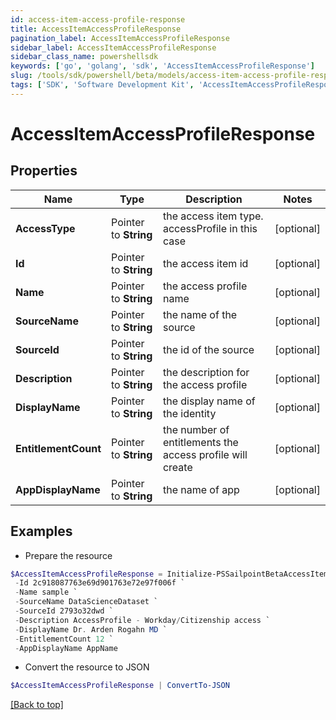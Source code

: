 ```yaml
---
id: access-item-access-profile-response
title: AccessItemAccessProfileResponse
pagination_label: AccessItemAccessProfileResponse
sidebar_label: AccessItemAccessProfileResponse
sidebar_class_name: powershellsdk
keywords: ['go', 'golang', 'sdk', 'AccessItemAccessProfileResponse'] 
slug: /tools/sdk/powershell/beta/models/access-item-access-profile-response
tags: ['SDK', 'Software Development Kit', 'AccessItemAccessProfileResponse']
---
```



# AccessItemAccessProfileResponse

## Properties

Name | Type | Description | Notes
------------ | ------------- | ------------- | -------------
**AccessType** |  Pointer to **String** | the access item type. accessProfile in this case | [optional] 
**Id** |  Pointer to **String** | the access item id | [optional] 
**Name** |  Pointer to **String** | the access profile name | [optional] 
**SourceName** |  Pointer to **String** | the name of the source | [optional] 
**SourceId** |  Pointer to **String** | the id of the source | [optional] 
**Description** |  Pointer to **String** | the description for the access profile | [optional] 
**DisplayName** |  Pointer to **String** | the display name of the identity | [optional] 
**EntitlementCount** |  Pointer to **String** | the number of entitlements the access profile will create | [optional] 
**AppDisplayName** |  Pointer to **String** | the name of app | [optional] 

## Examples

- Prepare the resource
```powershell
$AccessItemAccessProfileResponse = Initialize-PSSailpointBetaAccessItemAccessProfileResponse  -AccessType accessProfile `
 -Id 2c918087763e69d901763e72e97f006f `
 -Name sample `
 -SourceName DataScienceDataset `
 -SourceId 2793o32dwd `
 -Description AccessProfile - Workday/Citizenship access `
 -DisplayName Dr. Arden Rogahn MD `
 -EntitlementCount 12 `
 -AppDisplayName AppName
```

- Convert the resource to JSON
```powershell
$AccessItemAccessProfileResponse | ConvertTo-JSON
```


[[Back to top]](#) 

